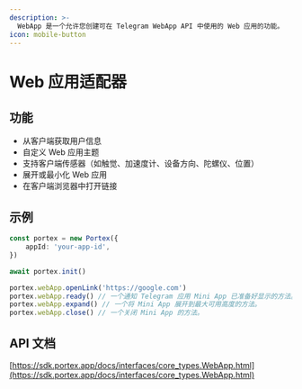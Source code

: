 ```yaml
---
description: >-
  WebApp 是一个允许您创建可在 Telegram WebApp API 中使用的 Web 应用的功能。
icon: mobile-button
---
```


# Web 应用适配器

## 功能

- 从客户端获取用户信息
- 自定义 Web 应用主题
- 支持客户端传感器（如触觉、加速度计、设备方向、陀螺仪、位置）
- 展开或最小化 Web 应用
- 在客户端浏览器中打开链接

## 示例

```typescript
const portex = new Portex({
	appId: 'your-app-id',
})

await portex.init()

portex.webApp.openLink('https://google.com')
portex.webApp.ready() // 一个通知 Telegram 应用 Mini App 已准备好显示的方法。
portex.webApp.expand() // 一个将 Mini App 展开到最大可用高度的方法。
portex.webApp.close() // 一个关闭 Mini App 的方法。
```

## API 文档

[https://sdk.portex.app/docs/interfaces/core_types.WebApp.html](https://sdk.portex.app/docs/interfaces/core_types.WebApp.html)
